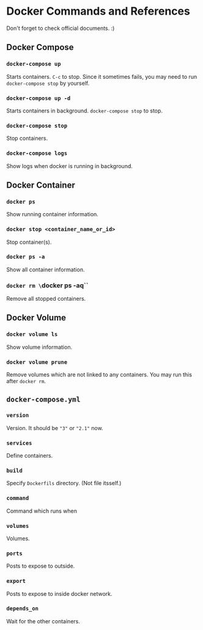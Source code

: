 # Docker Commands and References

Don't forget to check official documents. :)

## Docker Compose

### `docker-compose up`

Starts containers. `C-c` to stop. Since it sometimes fails, you may need to run `docker-compose stop` by yourself.

### `docker-compose up -d`

Starts containers in background. `docker-compose stop` to stop.

### `docker-compose stop`

Stop containers.

### `docker-compose logs`

Show logs when docker is running in background.

## Docker Container

### `docker ps`

Show running container information.

### `docker stop <container_name_or_id>`

Stop container(s).

### `docker ps -a`

Show all container information.

### `docker rm \`docker ps -aq\``

Remove all stopped containers.

## Docker Volume

### `docker volume ls`

Show volume information.

### `docker volume prune`

Remove volumes which are not linked to any containers. You may run this after `docker rm`.

## `docker-compose.yml`

### `version`

Version. It should be `"3"` or `"2.1"` now.

### `services`

Define containers.

### `build`

Specify `Dockerfils` directory. (Not file itsself.)

### `command`

Command which runs when

### `volumes`

Volumes.

### `ports`

Posts to expose to outside.

### `export`

Posts to expose to inside docker network.

### `depends_on`

Wait for the other containers.
